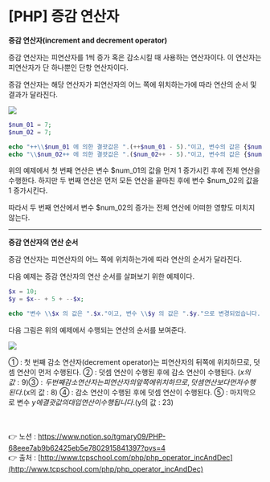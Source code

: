# [PHP] 증감 연산자

**증감 연산자(increment and decrement operator)**

증감 연산자는 피연산자를 1씩 증가 혹은 감소시킬 때 사용하는 연산자이다.
이 연산자는 피연산자가 단 하나뿐인 단항 연산자이다.

증감 연산자는 해당 연산자가 피연산자의 어느 쪽에 위치하는가에 따라 연산의 순서 및 결과가 
달라진다.

<img src="https://s3.us-west-2.amazonaws.com/secure.notion-static.com/b0d5ef24-99c7-4cf1-af65-9dbb1c4feb73/Untitled.png?X-Amz-Algorithm=AWS4-HMAC-SHA256&X-Amz-Content-Sha256=UNSIGNED-PAYLOAD&X-Amz-Credential=AKIAT73L2G45EIPT3X45%2F20230218%2Fus-west-2%2Fs3%2Faws4_request&X-Amz-Date=20230218T032125Z&X-Amz-Expires=86400&X-Amz-Signature=bf68ffc17bd0bf0bbe5d1bc2830a6ccabe9dceab1cd8d8e5f4dbabc6d1489d90&X-Amz-SignedHeaders=host&response-content-disposition=filename%3D%22Untitled.png%22&x-id=GetObject">

```php
$num_01 = 7;
$num_02 = 7;

echo "++\\$num_01 에 의한 결괏값은 ".(++$num_01 - 5)."이고, 변수의 값은 {$num_01}로 변했습니다.<br>";
echo "\\$num_02++ 에 의한 결괏값은 ".($num_02++ - 5)."이고, 변수의 값은 {$num_02}로 변했습니다.";
```

위의 예제에서 첫 번째 연산은 변수 $num_01의 값을 먼저 1 증가시킨 후에 전체 연산을 수행한다.
하지만 두 번째 연산은 먼저 모든 연산을 끝마친 후에 변수 $num_02의 값을 1 증가시킨다.

따라서 두 번째 연산에서 변수 $num_02의 증가는 전체 연산에 어떠한 영향도 미치지 않는다.

---

**증감 연산자의 연산 순서**

증감 연산자는 피연산자의 어느 쪽에 위치하는가에 따라 연산의 순서가 달라진다.

다음 예제는 증감 연산자의 연산 순서를 살펴보기 위한 예제이다.

```php
$x = 10;
$y = $x-- + 5 + --$x;

echo "변수 \\$x 의 값은 ".$x."이고, 변수 \\$y 의 값은 ".$y."으로 변경되었습니다.";
```

다음 그림은 위의 예제에서 수행되는 연산의 순서를 보여준다.

<img src="https://s3.us-west-2.amazonaws.com/secure.notion-static.com/2a2f34b9-1054-4c3a-b38a-15645e0a47b6/Untitled.png?X-Amz-Algorithm=AWS4-HMAC-SHA256&X-Amz-Content-Sha256=UNSIGNED-PAYLOAD&X-Amz-Credential=AKIAT73L2G45EIPT3X45%2F20230218%2Fus-west-2%2Fs3%2Faws4_request&X-Amz-Date=20230218T032136Z&X-Amz-Expires=86400&X-Amz-Signature=30e8317ef0a91c1c6ccd46bec3db8b66e080e2017e02d17827f44dd511413197&X-Amz-SignedHeaders=host&response-content-disposition=filename%3D%22Untitled.png%22&x-id=GetObject">

① : 첫 번째 감소 연산자(decrement operator)는 피연산자의 뒤쪽에 위치하므로, 덧셈 연산이 
먼저 수행된다.
② : 덧셈 연산이 수행된 후에 감소 연산이 수행된다. ($x의 값 : 9)
③ : 두 번째 감소 연산자는 피연산자의 앞쪽에 위치하므로, 덧셈 연산보다 먼저 수행된다. 
($x의 값 : 8)
④ : 감소 연산이 수행된 후에 덧셈 연산이 수행된다.
⑤ : 마지막으로 변수 $y에 결괏값의 대입 연산이 수행됩니다. ($y의 값 : 23)

<br><br>
👉 노션 : https://www.notion.so/tgmary09/PHP-68eee7ab9b62425eb5e7802915841397?pvs=4
<br>
👉 출처 : [http://www.tcpschool.com/php/php_operator_incAndDec](http://www.tcpschool.com/php/php_operator_incAndDec)
